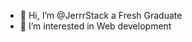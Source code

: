 - 👋 Hi, I’m @JerrrStack a Fresh Graduate
- 👀 I’m interested in Web development

<!---
JerrrStack/JerrrStack is a ✨ special ✨ repository because its `README.md` (this file) appears on your GitHub profile.
You can click the Preview link to take a look at your changes.
--->
